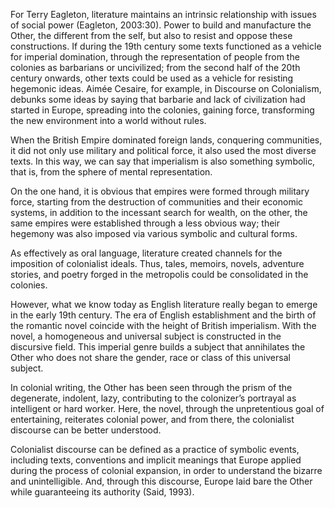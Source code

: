



For Terry Eagleton, literature maintains an intrinsic
relationship with issues of social power (Eagleton, 2003:30).
Power to build and manufacture the Other, the different from the self, 
but also to resist and oppose these constructions. If during the 19th century some texts functioned as a vehicle for imperial domination, through the representation of people from the colonies as barbarians or uncivilized; 
from the second half of the 20th century onwards, other
texts could be used as a vehicle for resisting hegemonic ideas. Aimée Cesaire, for example, in Discourse on Colonialism, debunks some ideas by saying that barbarie and lack of civilization had started in Europe, spreading into the colonies, gaining force, transforming the new environment into a world without rules.


When the British Empire dominated foreign lands, conquering communities, 
it did not only use military and political force, it also used the 
most diverse texts. In this way, we can say that imperialism 
is also something symbolic, that is, from the sphere of mental representation.



On the one hand, it is obvious that empires were formed through
military force, starting from the destruction of communities and 
their economic systems, in addition to the incessant search for wealth,
on the other, the same empires were established through a less obvious way; 
their hegemony was also imposed via various symbolic and cultural forms. 


As effectively as oral language, 
literature created channels for the imposition of 
colonialist ideals. Thus, tales, memoirs, novels, adventure stories, 
and poetry forged in the metropolis could be consolidated in the colonies.


However, what we know today as English literature really 
began to emerge in the early 19th century. The era of English 
establishment and the birth of the romantic novel coincide with the 
height of British imperialism. With the novel, a homogeneous and universal subject
is constructed in the discursive field. This imperial genre builds a subject that 
annihilates the Other who does not share the gender, race or class of this universal subject.

In colonial writing, the Other has been seen through the prism of the degenerate, 
indolent, lazy, contributing to the colonizer’s portrayal as intelligent or hard worker. 
Here, the novel, through the unpretentious goal of entertaining, reiterates colonial power,
and from there, the colonialist discourse can be better understood. 
	
Colonialist discourse can be defined as a practice of symbolic events, 
including texts, conventions and implicit meanings that Europe applied during the process of 
colonial expansion, in order to understand the bizarre and unintelligible. And, through this 
discourse, Europe laid bare the Other while guaranteeing its authority (Said, 1993).






	
